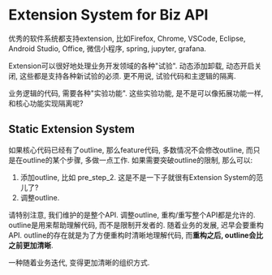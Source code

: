 # Extension System for Biz API

优秀的软件系统都支持extension, 比如Firefox, Chrome, VSCode, Eclipse, Android Studio, Office, 微信小程序, spring, jupyter, grafana. 

Extension可以很好地处理业务开发领域的各种"试验". 动态添加卸载, 动态开启关闭, 这些都是支持各种新试验的必须. 更不用说, 试验代码和主逻辑的隔离. 

业务逻辑的代码, 需要各种"实验功能". 这些实验功能, 是不是可以像拓展功能一样, 和核心功能实现隔离呢?


## Static Extension System

如果核心代码已经有了outline, 那么feature代码, 多数情况不会修改outline, 而只是在outline的某个步骤, 多做一点工作. 如果需要突破outline的限制, 那么可以: 
1. 添加outline, 比如 pre_step_2. 这是不是一下子就很有Extension System的范儿了?
2. 调整outline. 

请特别注意, 我们维护的是整个API. 调整outline, 重构/重写整个API都是允许的. outline是用来帮助理解代码, 而不是限制开发者的. 随着业务的发展, 迟早会要重构API. outline的存在就是为了方便重构时清晰地理解代码, 而**重构之后, outline会比之前更加清晰**.

一种随着业务迭代, 变得更加清晰的组织方式. 




